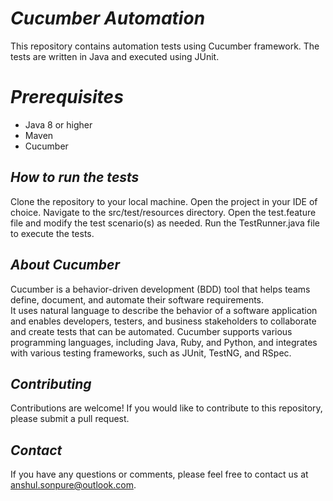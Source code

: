 # _Cucumber Automation_
This repository contains automation tests using Cucumber framework. The tests are written in Java and executed using JUnit.

# _Prerequisites_
- Java 8 or higher
- Maven
- Cucumber

## _How to run the tests_
Clone the repository to your local machine.
Open the project in your IDE of choice.
Navigate to the src/test/resources directory.
Open the test.feature file and modify the test scenario(s) as needed.
Run the TestRunner.java file to execute the tests.

## _About Cucumber_
Cucumber is a behavior-driven development (BDD) tool that helps teams define, document, and automate their software requirements.\
It uses natural language to describe the behavior of a software application and enables developers, testers, 
and business stakeholders to collaborate and create tests that can be automated.
Cucumber supports various programming languages, including Java, Ruby, and Python, and integrates with various testing frameworks, such as JUnit, TestNG, and RSpec.

## _Contributing_
Contributions are welcome! If you would like to contribute to this repository, please submit a pull request.


## _Contact_
If you have any questions or comments, please feel free to contact us at anshul.sonpure@outlook.com.
